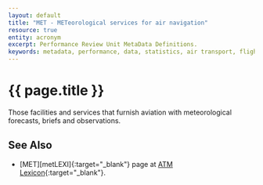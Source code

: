 ```yaml
---
layout: default
title: "MET - METeorological services for air navigation"
resource: true
entity: acronym
excerpt: Performance Review Unit MetaData Definitions.
keywords: metadata, performance, data, statistics, air transport, flights, europe, delay, safety
---
```

# {{ page.title }}

Those facilities and services that furnish aviation with meteorological
forecasts, briefs and observations.

## See Also

* [MET][metLEXI]{:target="_blank"} page at [ATM Lexicon][lexi]{:target="_blank"}.

[metMEXI]: <https://ext.eurocontrol.int/lexicon/index.php/Meteorological_services> "MET - Meteorological Services"
[lexi]: <https://ext.eurocontrol.int/lexicon/index.php/Main_Page> "ATM Lexicon"
